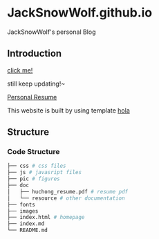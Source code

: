# JackSnowWolf.github.io
JackSnowWolf's personal Blog

## Introduction

[click me!](https://jacksnowwolf.github.io/)

still keep updating!~

[Personal Resume](doc/huchong_resume.pdf)

This website is built by using template [hola](https://www.styleshout.com/free-templates/hola/)

## Structure

### Code Structure

```bash
├── css # css files
├── js # javasript files
├── pic # figures
├── doc
│   ├── huchong_resume.pdf # resume pdf
│   └── resource # other documentation
├── fonts
├── images
├── index.html # homepage
├── index.md
└── README.md
```
